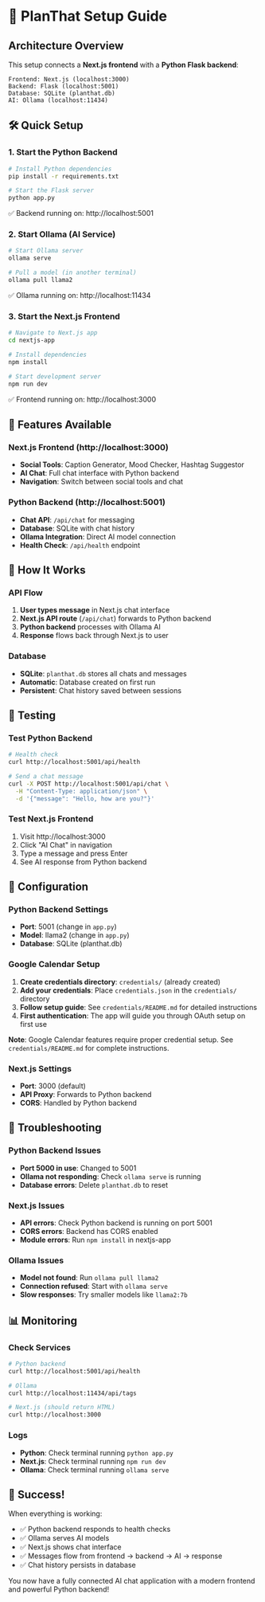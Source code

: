 # 🚀 PlanThat Setup Guide

## Architecture Overview

This setup connects a **Next.js frontend** with a **Python Flask backend**:

```
Frontend: Next.js (localhost:3000)
Backend: Flask (localhost:5001)
Database: SQLite (planthat.db)
AI: Ollama (localhost:11434)
```

## 🛠 Quick Setup

### 1. Start the Python Backend
```bash
# Install Python dependencies
pip install -r requirements.txt

# Start the Flask server
python app.py
```
✅ Backend running on: http://localhost:5001

### 2. Start Ollama (AI Service)
```bash
# Start Ollama server
ollama serve

# Pull a model (in another terminal)
ollama pull llama2
```
✅ Ollama running on: http://localhost:11434

### 3. Start the Next.js Frontend
```bash
# Navigate to Next.js app
cd nextjs-app

# Install dependencies
npm install

# Start development server
npm run dev
```
✅ Frontend running on: http://localhost:3000

## 🎯 Features Available

### Next.js Frontend (http://localhost:3000)
- **Social Tools**: Caption Generator, Mood Checker, Hashtag Suggestor
- **AI Chat**: Full chat interface with Python backend
- **Navigation**: Switch between social tools and chat

### Python Backend (http://localhost:5001)
- **Chat API**: `/api/chat` for messaging
- **Database**: SQLite with chat history
- **Ollama Integration**: Direct AI model connection
- **Health Check**: `/api/health` endpoint

## 🔄 How It Works

### API Flow
1. **User types message** in Next.js chat interface
2. **Next.js API route** (`/api/chat`) forwards to Python backend
3. **Python backend** processes with Ollama AI
4. **Response** flows back through Next.js to user

### Database
- **SQLite**: `planthat.db` stores all chats and messages
- **Automatic**: Database created on first run
- **Persistent**: Chat history saved between sessions

## 🧪 Testing

### Test Python Backend
```bash
# Health check
curl http://localhost:5001/api/health

# Send a chat message
curl -X POST http://localhost:5001/api/chat \
  -H "Content-Type: application/json" \
  -d '{"message": "Hello, how are you?"}'
```

### Test Next.js Frontend
1. Visit http://localhost:3000
2. Click "AI Chat" in navigation
3. Type a message and press Enter
4. See AI response from Python backend

## 🔧 Configuration

### Python Backend Settings
- **Port**: 5001 (change in `app.py`)
- **Model**: llama2 (change in `app.py`)
- **Database**: SQLite (planthat.db)

### Google Calendar Setup
1. **Create credentials directory**: `credentials/` (already created)
2. **Add your credentials**: Place `credentials.json` in the `credentials/` directory
3. **Follow setup guide**: See `credentials/README.md` for detailed instructions
4. **First authentication**: The app will guide you through OAuth setup on first use

**Note**: Google Calendar features require proper credential setup. See `credentials/README.md` for complete instructions.

### Next.js Settings
- **Port**: 3000 (default)
- **API Proxy**: Forwards to Python backend
- **CORS**: Handled by Python backend

## 🚨 Troubleshooting

### Python Backend Issues
- **Port 5000 in use**: Changed to 5001
- **Ollama not responding**: Check `ollama serve` is running
- **Database errors**: Delete `planthat.db` to reset

### Next.js Issues
- **API errors**: Check Python backend is running on port 5001
- **CORS errors**: Backend has CORS enabled
- **Module errors**: Run `npm install` in nextjs-app

### Ollama Issues
- **Model not found**: Run `ollama pull llama2`
- **Connection refused**: Start with `ollama serve`
- **Slow responses**: Try smaller models like `llama2:7b`

## 📊 Monitoring

### Check Services
```bash
# Python backend
curl http://localhost:5001/api/health

# Ollama
curl http://localhost:11434/api/tags

# Next.js (should return HTML)
curl http://localhost:3000
```

### Logs
- **Python**: Check terminal running `python app.py`
- **Next.js**: Check terminal running `npm run dev`
- **Ollama**: Check terminal running `ollama serve`

## 🎉 Success!

When everything is working:
- ✅ Python backend responds to health checks
- ✅ Ollama serves AI models
- ✅ Next.js shows chat interface
- ✅ Messages flow from frontend → backend → AI → response
- ✅ Chat history persists in database

You now have a fully connected AI chat application with a modern frontend and powerful Python backend! 